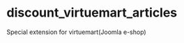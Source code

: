 ﻿discount_virtuemart_articles
============================

Special extension for virtuemart(Joomla e-shop)